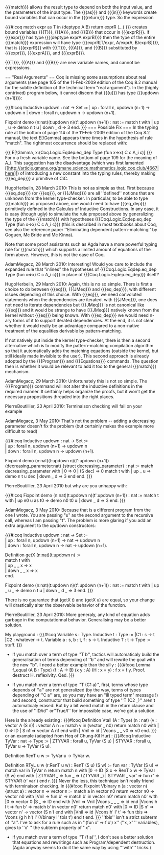 {{{match}}} allows the result type to depend on both the input value, and the parameters of the input type.  The {{{as}}} and {{{in}}} keywords create bound variables that can occur in the {{{return}}} type.  So the expression

{{{#!coq
match expr as T in (deptype A B) return exprR
(*...*)
}}}
creates bound variables {{{T}}}, {{{A}}}, and {{{B}}} that occur in {{{exprR}}}. If {{{expr}}} has type {{{(deptype exprA exprB)}}} then the type of the entire {{{match}}} expression will have type {{{exprR[T/expr, A/exprA, B/exprB]}}}, that is {{{exprR}}} with {{{T}}}, {{{A}}}, and {{{B}}} substituted by {{{expr}}}, {{{exprA}}}, and {{{exprB}}}.

{{{T}}}, {{{A}}} and {{{B}}} are new variable names, and cannot be expressions.

== "Real Arguments" ==
Coq is missing some assumptions about real arguments (see page 105 of the 11-Feb-2009 edition of the Coq 8.2 manual for the subtle definition of the technical term "real argument").  In the (highly contrived) program below, it cannot discern that {{{u}}} has type {{{updown (n+1)}}}:

{{{#!coq
Inductive updown : nat -> Set :=
  | up   : forall n, updown (n+1) -> updown n
  | down : forall n, updown  n    -> updown (n+1).

Fixpoint demo (n:nat)(t:updown n)(t':updown (n+1)) : nat :=
  match t with
    | up   _ u => demo n t u
    | down _ d => 3
  end.
}}}
=== Possible Fix ===
In the typing rule at the bottom of page 114 of the 11-Feb-2009 edition of the Coq 8.2 manual, the text E[\Gamma] appears three times in the hypothesis of rule "match".  The rightmost occurrence should be replaced with:

{{{
  E[\Gamma, x:(Coq.Logic.Eqdep.eq_dep Type (fun x=>x) C c A_i c)]
}}}
For x a fresh variable name.  See the bottom of page 109 for the meaning of A_i.  This suggestion has the disadvantage (which was first lamented [[http://article.gmane.org/gmane.science.mathematics.logic.coq.club/4667|here]]) of introducing a new constant into the typing rules, thereby making {{{eq_dep}}} a primitive of CiC.

HugoHerbelin, 28 March 2010: This is not as simple as that. First because {{{eq_dep}}} (or {{{eq}}}, or {{{JMeq}}}) are all ''defined'' notions that are unknown from the kernel type-checker. In particular, to be able to type {{{match}}} as proposed above, one would need to have {{{eq_dep}}} primitively defined in the Calculus of Inductive Constructions. In any case, it is easy (though ugly) to simulate the rule proposed above by generalizing the type of the {{{match}}} with hypotheses {{{Coq.Logic.Eqdep.eq_dep Type (fun x=>x) C c A_i c}}} (this is described in most textbooks about Coq, see also the reference paper ''Eliminating dependent pattern-matching'' by Goguen, Mc Bride and Mc Kinna).

Note that some proof assistants such as Agda have a more powerful typing rule for {{{match}}} which supports a limited amount of equations of the form above. However, this is not the case of Coq.

AdamMegacz, 28 March 2010: Interesting!  Would you care to include the expanded rule that "inlines" the hypotheses of {{{Coq.Logic.Eqdep.eq_dep Type (fun x=>x) C c A_i c}}} in place of {{{Coq.Logic.Eqdep.eq_dep}}} itself?

HugoHerbelin, 29 March 2010: Again, this is no so simple. There is first a choice to do between {{{eq}}}, {{{JMeq}}} and {{{eq_dep}}}, with different issues depending of this choice. With {{{eq}}}, we need convoluted statements when the dependencies are iterated. with {{{JMeq}}}, one does not need to iterate dependencies but {{{JMeq}}} is not canonical like {{{eq}}} and it would be strange to have {{{JMeq}}} natively known from the kernel without {{{eq}}} being known. With {{{eq_dep}}} we would need n-ary forms of it to support iterated dependencies. At the end, it is not clear whether it would really be an advantage compared to a non-native treatment of the equalities derivable by pattern-matching.

If not natively put inside the kernel type-checker, there is then a second alternative which is to modify the pattern-matching compilation algorithm so that it automatically adds the matching equations (outside the kernel, but still ideally made invisible to the user). This second approach is already adopted by the {{{Program}}} and {{{Equations}}} commands. The question then is whether it would be relevant to add it too to the general {{{match}}} mechanism.

AdamMegacz, 29 March 2010: Unfortunately this is not so simple.  The {{{Program}}} command will not alter the inductive definitions in the required manner.  It certainly helps organize the proofs, but it won't get the necessary propositions threaded into the right places.

PierreBoutillier, 23 April 2010: Terminaison checking will fail on your example

AdamMegacz, 3 May 2010: That's not the problem -- adding a decreasing parameter doesn't fix the problem (but certainly makes the example more difficult to read)

{{{#!coq
Inductive updown : nat -> Set :=                                                                                          
  | up   : forall n, updown (n+1) -> updown n                                                                             
  | down : forall n, updown  n    -> updown (n+1).

Fixpoint demo (n:nat)(t:updown n)(t':updown (n+1))
              (decreasing_parameter:nat) {struct decreasing_parameter} : nat :=
  match decreasing_parameter with
    | 0 => 0
    | (S dec) => 0
      match t with
        | up   _ u => demo n t u dec
        | down _ d => 3
      end
  end.
}}}

PierreBoutillier, 23 April 2010 but why are you unhappy with:

{{{#!coq
Fixpoint demo (n:nat)(t:updown n)(t':updown (n+1)) : nat :=
  match t with
    | up   n0 u as t0 => demo n0 t0 u
    | down _ d => 3
  end.
}}}

AdamMegacz, 3 May 2010: Because that is a different program from the one I wrote.  You are passing "u" as the second argument to the recursive call, whereas I am passing "t".  The problem is more glaring if you add an extra argument to the up/down constructors:

{{{#!coq
Inductive updown : nat -> Set :=                                                                                          
  | up   : forall n, updown (n+1) -> nat -> updown n                                                                      
  | down : forall n, updown  n    -> nat -> updown (n+1).                                                                 
                                                                                                                          
Definition getX (n:nat)(t:updown n) :=                                                                                    
  match t with                                                                                                            
  | up   _ _ x => x                                                                                                       
  | down _ _ x => x                                                                                                       
  end.

Fixpoint demo (n:nat)(t:updown n)(t':updown (n+1)) : nat :=
  match t with
    | up   _ u _ => demo n t u
    | down _ d _ => 3
  end.
}}}

There is no guarantee that (getX t) and (getX u) are equal, so your change will drastically alter the observable behavior of the function.

PierreBoutillier, 23 April 2010:  More generaly, any kind of equation adds garbage in the computationnal behavior.  Generalising may be a better solution. 

My playground :
{{{#!coq 
Variable s : Type.
Inductive t : Type := |C1 : s -> t |C2 : whatever -> t.
Variable a : s, b : t, f : s -> t.
Inductive T : t -> Type := stuff.
}}}
 * If you match over a term of type ''T b'', tactics will automaticaly build the generalisation of terms depending of ''b'' and will rewrite the goal with the new ''b''. I need a better example than the silly :
{{{#!coq
Lemma f_equal (A B : Type) (f : A -> B) (x y : A) (H  : x = y) : f x = f y.
Proof.
destruct H.
reflexivity.
Qed.
}}}

 * If you match over a term of type ''T (C1 a)'', first, terms whose type depends of ''a'' are not generalized (by the way, terms of types depending of ''C a'' are, so you may have an "ill typed term" message !) and second, constructor that build something of type ''T (C2 _)'' aren't automaticaly erased. But by a bit weird match in the return clause and the use of ''ID/id'' or''True/I'' for impossible case, we've got a solution.

Here is the already existing : 
{{{#!coq
Definition Vtail (A : Type) (n : nat) (v : vector A (S n)) : vector A n :=
match v in (vector _ n0) return match n0 with
    | 0 => ID | S n1 => vector A n1 end with
 | Vnil => id
 | Vcons _ _ v0 => v0
end.
}}}
or an example (adapted from Heq of Chung-Kil Hur) : 
{{{#!coq
Inductive TyVar : nat -> Type := 
| ZTYVAR : forall u, TyVar (S u)
| STYVAR : forall u, TyVar u -> TyVar (S u).

Definition RenT u w := TyVar u -> TyVar w.

Definition RTyL u w (r:RenT u w) : RenT (S u) (S w) := 
fun var : TyVar (S u) => match var in TyVar n return match n with 
    |0 => ID |S x => RenT x w -> TyVar (S w) end with
  | ZTYVAR _ => fun _ => (ZTYVAR _)
  | STYVAR _ var' => fun r' => STYVAR (r' var')
  end r.
}}}
Never the less, this technique isn't really friend with terminaison checking. In 
{{{#!coq
Fixpoint Vbinary n  (a : vector n) {struct a} : vector n -> vector n :=
match a in vector n0 return vector n0 -> vector n0 with
  |Vnil => fun b' => match b' in vector n0' return 
      match n0' with |0 => vector 0 |S _ => ID end with
      |Vnil => Vnil |Vcons _ _ _ => id end
  |Vcons h l t => fun b' => match b' in vector n0' return
    match n0' with |0 => ID |S n' => vector n' -> vector (S n') end with
    |Vnil => id 
    |Vcons h' l' t' => fun tbis => Vcons (g h h') l' 
      (Vbinary l' tbis t')
  end t
end.
}}}
''tbis'' isn't a strict subterm of ''a''. I've to ask for a rule such as in ''(fun x' => f x') x'' (''x, x' '' variables), gives to ''x' '' the subterm property of ''x''.

 * If you match over a term of type ''T (f a)'', I don't see a better solution that equations and rewritings such as Program/dependent destruction. (Agda anyway seems to do it the same way by using '''with''' tricks.)
